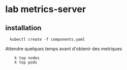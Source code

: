 # lab metrics-server
## installation 
```shell script
  kubectl create -f components.yaml
```
Attendre quelques temps avant d'obtenir des metriques  
```shell script
    k top nodes 
    k top pods 
``` 